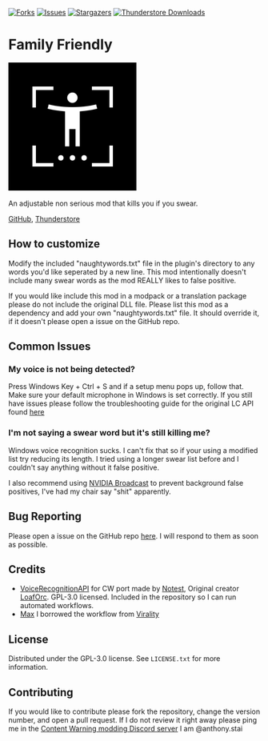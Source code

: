 [![Forks][forks-shield]][forks-url]
[![Issues][issues-shield]][issues-url]
[![Stargazers][stars-shield]][stars-url]
[![Thunderstore Downloads][thunderstore-shield]][thunderstore-url]

# Family Friendly
![Logo](https://github.com/ItzRock/FamilyFriendly/blob/main/thunderstore/icon.png)

An adjustable non serious mod that kills you if you swear.

[GitHub](https://github.com/ItzRock/FamilyFriendly), [Thunderstore](https://thunderstore.io/c/content-warning/p/AnthonyStai/FamilyFriendly/)

## How to customize
Modify the included "naughtywords.txt" file in the plugin's directory to any words you'd like seperated by a new line. This mod intentionally doesn't include many swear words as the mod REALLY likes to false positive.

If you would like include this mod in a modpack or a translation package please do not include the original DLL file. Please list this mod as a  dependency and add your own "naughtywords.txt" file. It should override it, if it doesn't please open a issue on the GitHub repo.

## Common Issues

### My voice is not being detected?

Press Windows Key + Ctrl + S and if a setup menu pops up, follow that. Make sure your default microphone in Windows is set correctly. If you still have issues please follow the troubleshooting guide for the original LC API found [here](https://github.com/LoafOrc/VoiceRecognitionAPI/wiki/Troubleshooting)

### I'm not saying a swear word but it's still killing me?

Windows voice recognition sucks. I can't fix that so if your using a modified list try reducing its length. I tried using a longer swear list before and I couldn't say anything without it false positive.

I also recommend using [NVIDIA Broadcast](https://www.nvidia.com/en-us/geforce/broadcasting/broadcast-app/) to prevent background false positives, I've had my chair say "shit" apparently.

## Bug Reporting

Please open a issue on the GitHub repo [here](https://github.com/ItzRock/FamilyFriendly/issues). I will respond to them as soon as possible.

## Credits
* [VoiceRecognitionAPI](https://github.com/NotestQ/VoiceRecognitionAPI) for CW port made by [Notest](https://github.com/NotestQ), Original creator [LoafOrc](https://github.com/LoafOrc/VoiceRecognitionAPI). GPL-3.0 licensed. Included in the repository so I can run automated workflows.
* [Max](https://github.com/MaxWasUnavailable) I borrowed the workflow from [Virality](https://github.com/MaxWasUnavailable/Virality)

## License

Distributed under the GPL-3.0 license. See `LICENSE.txt` for more information.

## Contributing

If you would like to contribute please fork the repository, change the version number, and open a pull request. If I do not review it right away please ping me in the [Content Warning modding Discord server](https://discord.gg/yeGDSm4gFq) I am @anthony.stai

[contributors-shield]: https://img.shields.io/github/contributors/ItzRock/FamilyFriendly.svg?style=for-the-badge
[contributors-url]: https://github.com/ItzRock/FamilyFriendly/graphs/contributors
[forks-shield]: https://img.shields.io/github/forks/ItzRock/FamilyFriendly.svg?style=for-the-badge
[forks-url]: https://github.com/ItzRock/FamilyFriendly/network/members
[stars-shield]: https://img.shields.io/github/stars/ItzRock/FamilyFriendly.svg?style=for-the-badge
[stars-url]: https://github.com/ItzRock/FamilyFriendly/stargazers
[issues-shield]: https://img.shields.io/github/issues/ItzRock/FamilyFriendly.svg?style=for-the-badge
[issues-url]: https://github.com/ItzRock/FamilyFriendly/issues
[license-shield]: https://img.shields.io/github/license/ItzRock/FamilyFriendly.svg?style=for-the-badge
[license-url]: https://github.com/ItzRock/FamilyFriendly/blob/master/LICENSE.txt
[thunderstore-shield]: https://img.shields.io/thunderstore/dt/AnthonyStai/FamilyFriendly?style=for-the-badge&logo=thunderstore
[thunderstore-url]: https://thunderstore.io/c/content-warning/p/AnthonyStai/FamilyFriendly/
